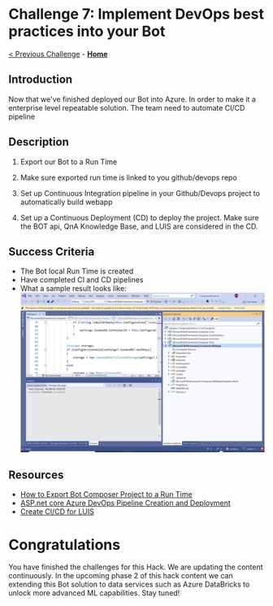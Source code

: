 # Challenge 7: Implement DevOps best practices into your Bot 
[< Previous Challenge](./Challenge6-ACS.md) - **[Home](../README.md)** 
## Introduction
Now that we've finished deployed our Bot into Azure. In order to make it a enterprise level repeatable solution. The team need to automate CI/CD pipeline
	
## Description

1. Export our Bot to a Run Time

2. Make sure exported run time is linked to you github/devops repo

3. Set up Continuous Integration pipeline in your Github/Devops project to automatically build webapp 

4. Set up a Continuous Deployment (CD) to deploy the project. Make sure the BOT api, QnA Knowledge Base, and LUIS are considered in the CD. 


## Success Criteria
* The Bot local Run Time is created
* Have completed CI and CD pipelines 
* What a sample result looks like:
![Sample](./Images/Ch7-1.JPG)

## Resources
* [How to Export Bot Composer Project to a Run Time](https://docs.microsoft.com/en-us/composer/how-to-add-custom-action#export-runtime)
* [ASP.net core Azure DevOps Pipeline Creation and Deployment](https://docs.microsoft.com/en-us/azure/devops/pipelines/ecosystems/dotnet-core?view=azure-devops)
* [Create CI/CD for LUIS](https://docs.microsoft.com/en-us/azure/cognitive-services/luis/luis-concept-devops-automation#continuous-delivery-cd)


# Congratulations

You have finished the challenges for this Hack. 
We are updating the content continuously. In the upcoming phase 2 of this hack content we can extending this Bot solution to data services such as Azure DataBricks to unlock more advanced ML capabilities.
Stay tuned!